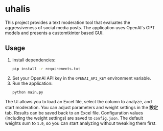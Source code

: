 # uhalis

This project provides a text moderation tool that evaluates the aggressiveness of social media posts. The application uses OpenAI's GPT models and presents a customtkinter based GUI.

## Usage

1. Install dependencies:
   ```bash
   pip install -r requirements.txt
   ```
2. Set your OpenAI API key in the `OPENAI_API_KEY` environment variable.
3. Run the application:
   ```bash
   python main.py
   ```

The UI allows you to load an Excel file, select the column to analyze, and start moderation. You can adjust parameters and weight settings in the **設定** tab. Results can be saved back to an Excel file. Configuration values (including the weight settings) are saved to `config.json`. The default weights sum to `1.0`, so you can start analyzing without tweaking them first.
